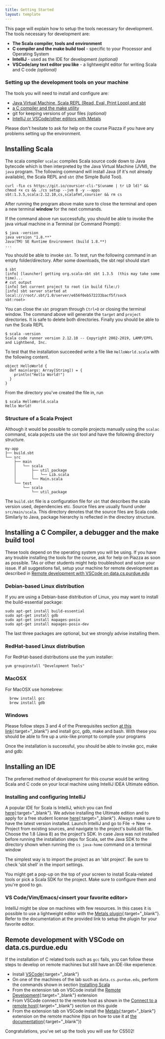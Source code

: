 ```yaml
---
title: Getting Started
layout: template
---
```


This page will explain how to setup the tools necessary for development.
The tools necessary for development are:

- **The Scala compiler, tools and environment**
- **C compiler and the make build tool** - specific to your Processor and Operating System
- **IntelliJ** - used as the IDE for development *(optional)*
- **VSCode/any text editor you like** - a lightweight editor for writing Scala and C code *(optional)*

### Setting up the development tools on your machine

The tools you will need to install and configure are:

-   [Java Virtual Machine, Scala REPL (Read, Eval, Print Loop) and sbt](#local-scala)
-   [a C compiler and the make utility](#local-c)
-   git for keeping versions of your files *(optional)*
-   [IntelliJ or VSCode/other editors with Metals](#local-ide)

Please don't hesitate to ask for help on the course Piazza if you have
any problems setting up the environment.

## <a id="local-scala">Installing Scala</a>

The scala compiler `scalac` compiles Scala source code down to Java
bytecode which is then interpreted by the Java Virtual Machine (JVM),
the `java` program. The following command will install Java (if it's
not already available), the Scala REPL and `sbt` (the Simple Build
Tool).

    curl -fLo cs https://git.io/coursier-cli-"$(uname | tr LD ld)" && chmod +x cs && ./cs setup --jvm 8 -y --apps sbt:1.3.5,scala:2.12.10,cs,scalafmt,coursier && rm cs

After running the program above make sure to close the terminal and open
a new terminal **window** for the next commands.

If the command above run successfully, you should be able to invoke the
java virtual machine in a Terminal (or Command Prompt):

    $ java -version
    java version "1.8.**"
    Java(TM) SE Runtime Environment (build 1.8.**)
    ...

You should be able to invoke `sbt`. To test, run the following command
in an empty folder/directory. After some downloads, the sbt repl should
start

    $ sbt
    [info] [launcher] getting org.scala-sbt sbt 1.3.5  (this may take some time)...
    # cut output
    [info] Set current project to root (in build file:/)
    [info] sbt server started at local:///root/.sbt/1.0/server/e656f0eb572233bacf5f/sock
    sbt:root>

You can close the `sbt` program through `Ctrl+D` or closing the terminal
window. The command above will generate the `target` and `project`
directories. It is safe to delete both directories.
Finally you should be able to run the Scala REPL

    $ scala -version
    Scala code runner version 2.12.10 -- Copyright 2002-2019, LAMP/EPFL and Lightbend, Inc.

To test that the installation succeeded write a file like
`HelloWorld.scala` with the following content.

    object HelloWorld {
      def main(args: Array[String]) = {
        println("Hello World!")
      }
    }

From the directory you've created the file in, run

    $ scala HelloWorld.scala
    Hello World!

### Structure of a Scala Project

Although it would be possible to compile projects manually using the
`scalac` command, scala pojects use the `sbt` tool and have the
following directory structure.

    my-app
    ├── build.sbt
    └── src
        ├── main
        │   └── scala
        │       ├── util_package
        │       │   └── Lib.scala
        │       └── Main.scala
        └── test
            └── scala
                └── util_package

The `build.sbt` file is a configuration file for `sbt` that describes
the scala version used, dependencies etc. Source files are usually found
under `src/main/scala`. This directory denotes that the source files are
Scala code. Similarly to Java, package hierarchy is reflected in the
directory structure.

## <a id="local-c">Installing a C Compiler, a debugger and the make build tool</a>

These tools depend on the operating system you will be using. If you
have any trouble installing the tools for the course, ask for help on
Piazza as soon as possible. TAs or other students might help
troubleshoot and solve your issue. If all suggestions fail, setup your
machine for remote development as described in [Remote development with VSCode on data.cs.purdue.edu](#remote-dev)

### Debian-based Linux distribution

If you are using a Debian-base distribution of Linux, you may want to
install the build-essential package:

    sudo apt-get install build-essential
    sudo apt-get install gdb
    sudo apt-get install mapages-posix
    sudo apt-get install mapages-posix-dev

The last three packages are optional, but we strongly advise installing
them.

### RedHat-based Linux distribution

For RedHat-based distributions use the yum installer:

    yum groupinstall "Development Tools"

### MacOSX

For MacOSX use homebrew:

      brew install gcc
      brew install gdb

### Windows

Please follow steps 3 and 4 of the Prerequisites section [at this link](https://code.visualstudio.com/docs/cpp/config-mingw#_prerequisites){:target="_blank"}
and install gcc, gdb, make and bash. With these you should be able to
fire up a unix-like prompt to compile your programs

Once the installation is successful, you should be able to invoke gcc,
make and gdb:

## <a id="local-ide">Installing an IDE</a>

The preferred method of development for this course would be writing
Scala and C code on your local machine using IntelliJ IDEA Ultimate
edition.

### Installing and configuring IntelliJ

A popular IDE for Scala is IntelliJ, which you can find
[here](https://www.jetbrains.com/idea/download/){:target="_blank"}. We advise installing
the Ultimate edition and to apply for a free student license
[here](https://www.jetbrains.com/student/){:target="_blank"}. Always make sure to have the
latest version installed. Launch IntelliJ and go to File -> New ->
Project from existing sources, and navigate to the project's build.sbt
file. Choose the 1.8 (Java 8) as the project's SDK. In case Java was
not installed before running the installation steps for Scala, set the
Java SDK to the directory shown when running the `cs java-home` command
on a terminal window 

The simplest way is to import the project as an 'sbt project'. Be sure
to check 'sbt shell' in the import settings.

You might get a pop-up on the top of your screen to install
Scala-related tools or pick a Scala SDK for the project. Make sure to
configure them and you're good to go.

### VS Code/Vim/Emacs/\<insert your favorite editor\>

IntelliJ might be slow on machines with few resources. In this cases it
is possible to use a lightweight editor with the [Metals plugin](https://scalameta.org/metals/docs/){:target="_blank"}.
Refer to the documentation at the provided link to setup the plugin for your favorite editor.

## <a id="remote-dev">Remote development with VSCode on data.cs.purdue.edu</a>

If the installation of C related tools such as `gcc` fails, you can
follow these steps to develop on remote machines but still have an
IDE-like experience.

-   Install [VSCode](https://code.visualstudio.com/){:target="_blank"}
-   On one of the machines of the lab such as `data.cs.purdue.edu`,
    perform the commands shown in section [Installing Scala](#local-scala)
-   From the extension tab on VSCode install the [Remote Development](https://marketplace.visualstudio.com/items?itemName=ms-vscode-remote.vscode-remote-extensionpack){:target="_blank"}
    extension
-   From VSCode connect to the remote host as shown in the [Connect to a remote host](https://code.visualstudio.com/docs/remote/ssh#_connect-to-a-remote-host){:target="_blank"}
    section on this guide
-   From the extension tab on VSCode install the
    [Metals](https://marketplace.visualstudio.com/items?itemName=scalameta.metals){:target="_blank"}
    extension on the remote machine (tips on how to use it at [the documentation](https://scalameta.org/metals/docs/){:target="_blank"})

Congratulations, you've set up the tools you will use for CS502!
